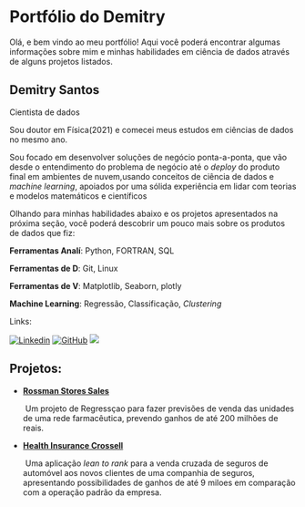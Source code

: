 



# Portfólio do Demitry

Olá, e bem vindo ao meu portfólio! Aqui você poderá encontrar algumas informações sobre mim e minhas habilidades em ciência de dados através de alguns projetos listados.

## Demitry Santos

Cientista de dados

Sou doutor em Física(2021) e comecei meus estudos em ciências de dados no mesmo ano.

Sou focado em desenvolver soluções de negócio ponta-a-ponta, que vão desde o entendimento do problema de negócio até o *deploy* do produto final em ambientes de nuvem,usando conceitos de ciência de dados e *machine learning*, apoiados por uma sólida experiência em lidar com teorias e modelos matemáticos e científicos

Olhando para minhas habilidades abaixo e os projetos apresentados na próxima seção, você poderá descobrir um pouco mais sobre os produtos de dados que fiz:

**Ferramentas Analí**: Python, FORTRAN, SQL

**Ferramentas de D**: Git, Linux

**Ferramentas de V**: Matplotlib, Seaborn, plotly

**Machine Learning**: Regressão, Classificação, *Clustering*

Links:

[![Linkedin](https://img.shields.io/badge/LinkedIn-0077B5?style=for-the-badge&logo=linkedin&logoColor=white)](https://www.linkedin.com/in/demitry-messias-19a1993b) [![GitHub](https://img.shields.io/badge/GitHub-100000?style=for-the-badge&logo=github&logoColor=white)](https://github.com/Dimmy-Mess) ![](https://img.shields.io/badge/-Lattes-brightgreen&endpoint?url=http://lattes.cnpq.br/5754556084572401)

## Projetos:

* [**Rossman Stores Sales**](https://github.com/Dimmy-Mess/RossmanStoresSales)

  ​	Um projeto de Regressçao para fazer previsões de venda das unidades de uma rede farmacêutica, prevendo ganhos de até 200 milhões de reais.

* [**Health Insurance Crossell**](https://github.com/Dimmy-Mess/HealthInsuranceCrossSell)

  ​	Uma aplicação *lean to rank* para a venda cruzada de seguros de automóvel aos novos clientes de uma companhia de seguros, apresentando possibilidades de ganhos de até 9 miloes em comparação com a operação padrão da empresa.